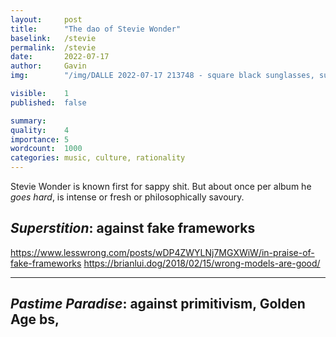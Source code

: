 ```yaml
---
layout:     post
title:      "The dao of Stevie Wonder"
baselink:   /stevie
permalink:  /stevie
date:       2022-07-17
author:     Gavin   
img:        "/img/DALLE 2022-07-17 213748 - square black sunglasses, sun flare, watercolours, artstation.jpg"

visible:    1
published:  false

summary:    
quality:    4
importance: 5
wordcount:  1000    
categories: music, culture, rationality
---
```


Stevie Wonder is known first for sappy shit. But about once per album he _goes hard_, is intense or fresh or philosophically savoury.

## _Superstition_: against fake frameworks
https://www.lesswrong.com/posts/wDP4ZWYLNj7MGXWiW/in-praise-of-fake-frameworks
https://brianlui.dog/2018/02/15/wrong-models-are-good/

---

## _Pastime Paradise_: against primitivism, Golden Age bs, 